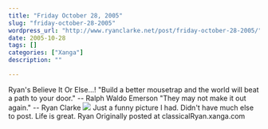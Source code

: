```yaml
---
title: "Friday October 28, 2005"
slug: "friday-october-28-2005"
wordpress_url: "http://www.ryanclarke.net/post/friday-october-28-2005/"
date: 2005-10-28
tags: []
categories: ["Xanga"]
description: ""

---
```


Ryan's Believe It Or Else...!
 "Build a better mousetrap and the world will beat a path to your door."
 -- Ralph Waldo Emerson
 "They may not make it out again."
 -- Ryan Clarke
 ![](http://www.ryanclarke.net/images/BigMousetrap.jpg)
 Just a funny picture I had. Didn't have much else to post. Life is great.
 Ryan
Originally posted at classicalRyan.xanga.com
